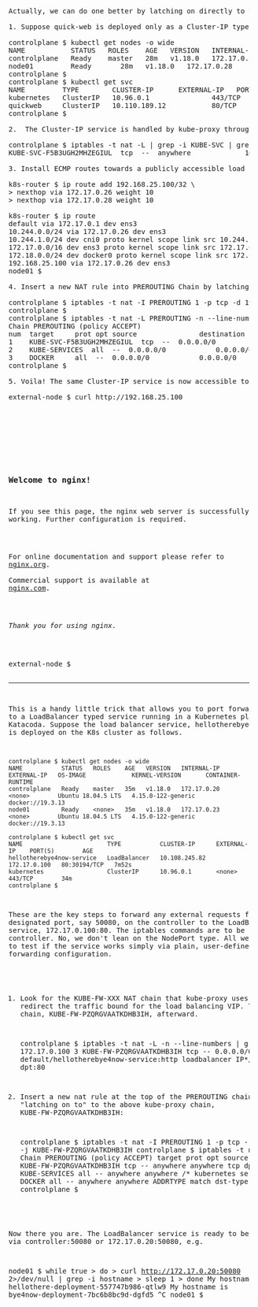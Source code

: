 <pre>
Actually, we can do one better by latching on directly to the KUBE-SVC chain for a Cluster-IP service.

1. Suppose quick-web is deployed only as a Cluster-IP type service to start with.

controlplane $ kubectl get nodes -o wide
NAME           STATUS   ROLES    AGE   VERSION   INTERNAL-IP   EXTERNAL-IP   OS-IMAGE             KERNEL-VERSION       CONTAINER-RUNTIME
controlplane   Ready    master   28m   v1.18.0   172.17.0.26   <none>        Ubuntu 18.04.5 LTS   4.15.0-122-generic   docker://19.3.13
node01         Ready    <none>   28m   v1.18.0   172.17.0.28   <none>        Ubuntu 18.04.5 LTS   4.15.0-122-generic   docker://19.3.13
controlplane $ 
controlplane $ kubectl get svc
NAME         TYPE        CLUSTER-IP      EXTERNAL-IP   PORT(S)   AGE
kubernetes   ClusterIP   10.96.0.1       <none>        443/TCP   4m8s
quickweb     ClusterIP   10.110.189.12   <none>        80/TCP    87s
controlplane $

2.  The Cluster-IP service is handled by kube-proxy through the KUBE-SVC-F5B3UGH2MHZEGIUL sub-chain.

controlplane $ iptables -t nat -L | grep -i KUBE-SVC | grep 10.110.189.12
KUBE-SVC-F5B3UGH2MHZEGIUL  tcp  --  anywhere             10.110.189.12        /* default/quickweb: cluster IP */ tcp dpt:http

3. Install ECMP routes towards a publicly accessible load balancing VIP via the K8s nodes. The routes are installed on the last hop router in front of the K8s cluster. Assume the route is running Linux in this example.

k8s-router $ ip route add 192.168.25.100/32 \
> nexthop via 172.17.0.26 weight 10
> nexthop via 172.17.0.28 weight 10

k8s-router $ ip route
default via 172.17.0.1 dev ens3
10.244.0.0/24 via 172.17.0.26 dev ens3
10.244.1.0/24 dev cni0 proto kernel scope link src 10.244.1.1
172.17.0.0/16 dev ens3 proto kernel scope link src 172.17.0.28
172.18.0.0/24 dev docker0 proto kernel scope link src 172.18.0.1 linkdown
192.168.25.100 via 172.17.0.26 dev ens3
node01 $

4. Insert a new NAT rule into PREROUTING Chain by latching on to the existing KUBE-SVC-F5B3UGH2MHZEGIUL sub-chain.

controlplane $ iptables -t nat -I PREROUTING 1 -p tcp -d 192.168.25.100 --dport 80 -j KUBE-SVC-F5B3UGH2MHZEGIUL
controlplane $
controlplane $ iptables -t nat -L PREROUTING -n --line-numbers
Chain PREROUTING (policy ACCEPT)
num  target     prot opt source               destination
1    KUBE-SVC-F5B3UGH2MHZEGIUL  tcp  --  0.0.0.0/0            192.168.25.100       tcp dpt:80
2    KUBE-SERVICES  all  --  0.0.0.0/0            0.0.0.0/0            /* kubernetes service portals */
3    DOCKER     all  --  0.0.0.0/0            0.0.0.0/0            ADDRTYPE match dst-type LOCAL
controlplane $

5. Voila! The same Cluster-IP service is now accessible to an external node via the VIP URL.

external-node $ curl http://192.168.25.100
<!DOCTYPE html>
<html>
<head>
<title>Welcome to nginx!</title>
<style>
html { color-scheme: light dark; }
body { width: 35em; margin: 0 auto;
font-family: Tahoma, Verdana, Arial, sans-serif; }
</style>
</head>
<body>
<h3>Welcome to nginx!</h3>
<p>If you see this page, the nginx web server is successfully installed and
working. Further configuration is required.</p>

<p>For online documentation and support please refer to
<a href="http://nginx.org/">nginx.org</a>.<br/>
Commercial support is available at
<a href="http://nginx.com/">nginx.com</a>.</p>

<p><em>Thank you for using nginx.</em></p>
</body>
</html>
external-node $ 

---
This is a handy little trick that allows you to port forward traffic to a LoadBalancer typed service running in a Kubernetes playground on Katacoda.
Suppose the load balancer service, hellotherebye4now-service, is deployed on the K8s cluster as follows.

    controlplane $ kubectl get nodes -o wide
    NAME           STATUS   ROLES    AGE   VERSION   INTERNAL-IP   EXTERNAL-IP   OS-IMAGE             KERNEL-VERSION       CONTAINER-RUNTIME
    controlplane   Ready    master   35m   v1.18.0   172.17.0.20   <none>        Ubuntu 18.04.5 LTS   4.15.0-122-generic   docker://19.3.13
    node01         Ready    <none>   35m   v1.18.0   172.17.0.23   <none>        Ubuntu 18.04.5 LTS   4.15.0-122-generic   docker://19.3.13

    controlplane $ kubectl get svc
    NAME                        TYPE           CLUSTER-IP      EXTERNAL-IP    PORT(S)        AGE
    hellotherebye4now-service   LoadBalancer   10.108.245.82   172.17.0.100   80:30194/TCP   7m52s
    kubernetes                  ClusterIP      10.96.0.1       <none>         443/TCP        34m
    controlplane $

These are the key steps to forward any external requests from a designated port, say 50080, on the controller to the LoadBalancer service, 172.17.0.100:80. The iptables commands are to be invoked on the controller. No, we don't lean on the NodePort type. All we want is just to test if the service works simply via plain, user-defined port forwarding configuration.

1.  Look for the KUBE-FW-XXX NAT chain that kube-proxy uses to redirect the traffic bound for the load balancing VIP. Take note of the chain, KUBE-FW-PZQRGVAATKDHB3IH, afterward.

    controlplane $ iptables -t nat -L -n --line-numbers | grep 172.17.0.100
    3    KUBE-FW-PZQRGVAATKDHB3IH  tcp  --  0.0.0.0/0            172.17.0.100         /* default/hellotherebye4now-service:http loadbalancer IP*/ tcp dpt:80

2.  Insert a new nat rule at the top of the PREROUTING chain by "latching on to" to the above kube-proxy chain, KUBE-FW-PZQRGVAATKDHB3IH:

    controlplane $ iptables -t nat -I PREROUTING 1 -p tcp --dport 50080 -j KUBE-FW-PZQRGVAATKDHB3IH
    controlplane $ iptables -t nat -L PREROUTING
    Chain PREROUTING (policy ACCEPT)
    target     prot opt source               destination
    KUBE-FW-PZQRGVAATKDHB3IH  tcp  --  anywhere             anywhere             tcp dpt:50080
    KUBE-SERVICES  all  --  anywhere             anywhere             /* kubernetes service portals*/
    DOCKER     all  --  anywhere             anywhere             ADDRTYPE match dst-type LOCAL
    controlplane $

Now there you are. The LoadBalancer service is ready to be accessed via controller:50080 or 172.17.0.20:50080, e.g.

  node01 $ while true
    > do
    >   curl http://172.17.0.20:50080 2>/dev/null | grep -i hostname
    >   sleep 1
    > done
        My hostname is hellothere-deployment-557747b986-qtlw9
        My hostname is bye4now-deployment-7bc6b8bc9d-dgfd5
    ^C
    node01 $

</pre>
